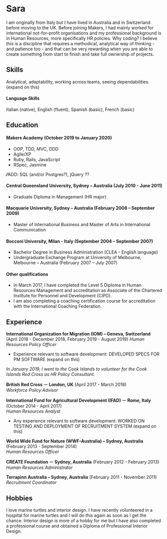 # Sara

I am originally from Italy but I have lived in Australia and in Switzerland before moving to the UK. 
Before joining Makers, I had mainly worked for international not-for-profit organisations and my professional background is in Human Resources, more specifically HR policies. 
Why coding? I believe this is a discipline that requires a methodical, analytical way of thinking - and patience too - and that can be very rewarding when you are able to create something from start to finish and take full ownership of projects. 

## Skills

Analytical, adaptability, working across teams, seeing dependabilities. (expand on this)


#### Language Skills

Italian (native), English (fluent), Spanish (basic), French (basic)

## Education

#### Makers Academy (October 2019 to January 2020)

- OOP, TDD, MVC, DDD
- Agile/XP
- Ruby, Rails, JavaScript
- RSpec, Jasmine

⁄⁄ADD: SQL (and/or Postgres?), jQuery ??

#### Central Queensland University, Sydney – Australia (July 2010 - June 2011)

- Graduate Diploma in Management (HR major)

#### Macquarie University, Sydney – Australia (February 2008 – September 2009)

- Master of International Business and Master of Arts in International Communication

#### Bocconi University, Milan - Italy (September 2004 – September 2007)

- Bachelor Degree in Business Administration (CLEA - English language)
- Undergraduate Exchange Program at University of Melbourne, Melbourne – Australia (February 2007 – July 2007)	

#### Other qualifications

- In March 2017, I have completed the Level 5 Diploma in Human Resources Management and accreditation as Associate of the Chartered Institute for Personnel and Development (CIPD).
-	I am also completing a coaching certification course for accreditation with the International Coaching Federation.

## Experience

**International Organization for Migration (IOM) – Geneva, Switzerland** 
(April  2018 - December 2018, February 2019 - August 2019) 
*Human Resources Policy Officer*  
- Experience relevant to software development:
DEVELOPED SPECS FOR PM SOFTWARE (expand on this)

*In January 2019, I went to the Cook Islands to volunteer for the Cook Islands Red Cross as HR Policy Consultant.*

**British Red Cross － London, UK** 
(April 2017 - March 2018)   
*Workforce Policy Advisor*  

**International Fund for Agricultural Development (IFAD) － Rome, Italy** 
(October 2014 - April 2017)   
*Human Resources Analyst*  
- Any experience relevant to software development:
WORKED ON TESTING AND DEPLOYMENT OF RECRUITMENT SYSTEM (expand on this)

**World Wide Fund for Nature (WWF-Australia) – Sydney, Australia** 
(February 2013 - September 2014)   
*Human Resources Officer*  

**CREATE Foundation － Sydney, Australia** (February 2012 - February 2013)   
*Human Resources Administrator*  

**Terrapinn Australia – Sydney, Australia** (February 2011 - November 2011)   
*Recruitment Coordinator*  

## Hobbies

I love marine turtles and interior design. I have recently volunteered in a hospital for marine turtles and I will do this again as soon as I get the chance. Interior design is more of a hobby for me but I have also completed a professional course and obtained a Diploma of Professional Interior Design.
